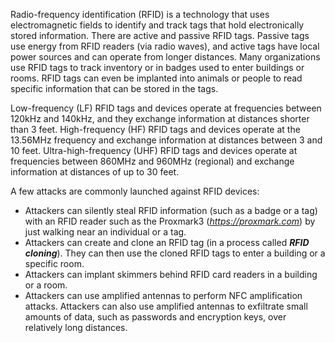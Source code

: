 Radio-frequency identification (RFID) is a technology that uses electromagnetic fields to identify and track tags that hold electronically stored information. There are active and passive RFID tags. Passive tags use energy from RFID readers (via radio waves), and active tags have local power sources and can operate from longer distances. Many organizations use RFID tags to track inventory or in badges used to enter buildings or rooms. RFID tags can even be implanted into animals or people to read specific information that can be stored in the tags.

Low-frequency (LF) RFID tags and devices operate at frequencies between 120kHz and 140kHz, and they exchange information at distances shorter than 3 feet. High-frequency (HF) RFID tags and devices operate at the 13.56MHz frequency and exchange information at distances between 3 and 10 feet. Ultra-high-frequency (UHF) RFID tags and devices operate at frequencies between 860MHz and 960MHz (regional) and exchange information at distances of up to 30 feet.

A few attacks are commonly launched against RFID devices:

- Attackers can silently steal RFID information (such as a badge or a tag) with an RFID reader such as the Proxmark3 ([_https://proxmark.com_](https://proxmark.com)) by just walking near an individual or a tag.
- Attackers can create and clone an RFID tag (in a process called **_RFID cloning_**). They can then use the cloned RFID tags to enter a building or a specific room.
- Attackers can implant skimmers behind RFID card readers in a building or a room.
- Attackers can use amplified antennas to perform NFC amplification attacks. Attackers can also use amplified antennas to exfiltrate small amounts of data, such as passwords and encryption keys, over relatively long distances.

